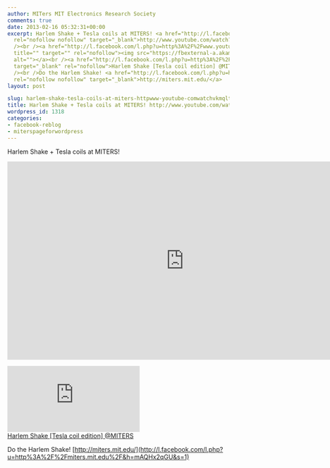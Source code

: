 ```yaml
---
author: MITers MIT Electronics Research Society
comments: true
date: 2013-02-16 05:32:31+00:00
excerpt: Harlem Shake + Tesla coils at MITERS! <a href="http://l.facebook.com/l.php?u=http%3A%2F%2Fwww.youtube.com%2Fwatch%3Fv%3DkMQltc7uIKI&amp;h=AAQHons8V&amp;s=1"
  rel="nofollow nofollow" target="_blank">http://www.youtube.com/watch?v=kMQltc7uIKI</a><br
  /><br /><a href="http://l.facebook.com/l.php?u=http%3A%2F%2Fwww.youtube.com%2Fwatch%3Fv%3DkMQltc7uIKI&amp;h=AAQHons8V&amp;s=1"
  title="" target="" rel="nofollow"><img src="https://fbexternal-a.akamaihd.net/safe_image.php?d=AQDBhp2CInDQQjHt&amp;w=130&amp;h=130&amp;url=http%3A%2F%2Fi4.ytimg.com%2Fvi%2FkMQltc7uIKI%2Fmqdefault.jpg"
  alt=""></a><br /><a href="http://l.facebook.com/l.php?u=http%3A%2F%2Fwww.youtube.com%2Fwatch%3Fv%3DkMQltc7uIKI&amp;h=vAQEHw6IJ&amp;s=1"
  target="_blank" rel="nofollow">Harlem Shake [Tesla coil edition] @MITERS</a><br
  /><br />Do the Harlem Shake! <a href="http://l.facebook.com/l.php?u=http%3A%2F%2Fmiters.mit.edu%2F&amp;h=mAQHx2qGU&amp;s=1"
  rel="nofollow nofollow" target="_blank">http://miters.mit.edu/</a>
layout: post

slug: harlem-shake-tesla-coils-at-miters-httpwww-youtube-comwatchvkmqltc7uiki
title: Harlem Shake + Tesla coils at MITERS! http://www.youtube.com/watch?v=kMQltc7uIKI
wordpress_id: 1318
categories:
- facebook-reblog
- miterspageforwordpress
---
```


Harlem Shake + Tesla coils at MITERS!

<iframe width="800" height="450" src="https://www.youtube.com/embed/kMQltc7uIKI" frameborder="0" allow="autoplay; encrypted-media" allowfullscreen></iframe>  
  
[![](https://fbexternal-a.akamaihd.net/safe_image.php?d=AQDBhp2CInDQQjHt&w=130&h=130&url=http%3A%2F%2Fi4.ytimg.com%2Fvi%2FkMQltc7uIKI%2Fmqdefault.jpg)](http://l.facebook.com/l.php?u=http%3A%2F%2Fwww.youtube.com%2Fwatch%3Fv%3DkMQltc7uIKI&h=AAQHons8V&s=1)  
[Harlem Shake [Tesla coil edition] @MITERS](http://l.facebook.com/l.php?u=http%3A%2F%2Fwww.youtube.com%2Fwatch%3Fv%3DkMQltc7uIKI&h=vAQEHw6IJ&s=1)  
  
Do the Harlem Shake! [http://miters.mit.edu/](http://l.facebook.com/l.php?u=http%3A%2F%2Fmiters.mit.edu%2F&h=mAQHx2qGU&s=1)
